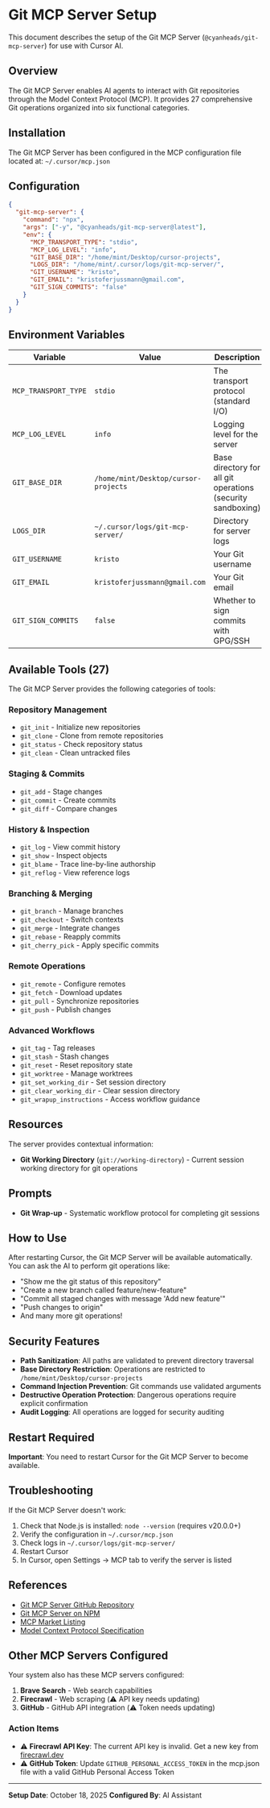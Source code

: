 # Git MCP Server Setup

This document describes the setup of the Git MCP Server (`@cyanheads/git-mcp-server`) for use with Cursor AI.

## Overview

The Git MCP Server enables AI agents to interact with Git repositories through the Model Context Protocol (MCP). It provides 27 comprehensive Git operations organized into six functional categories.

## Installation

The Git MCP Server has been configured in the MCP configuration file located at: `~/.cursor/mcp.json`

## Configuration

```json
{
  "git-mcp-server": {
    "command": "npx",
    "args": ["-y", "@cyanheads/git-mcp-server@latest"],
    "env": {
      "MCP_TRANSPORT_TYPE": "stdio",
      "MCP_LOG_LEVEL": "info",
      "GIT_BASE_DIR": "/home/mint/Desktop/cursor-projects",
      "LOGS_DIR": "/home/mint/.cursor/logs/git-mcp-server/",
      "GIT_USERNAME": "kristo",
      "GIT_EMAIL": "kristoferjussmann@gmail.com",
      "GIT_SIGN_COMMITS": "false"
    }
  }
}
```

## Environment Variables

| Variable | Value | Description |
|----------|-------|-------------|
| `MCP_TRANSPORT_TYPE` | `stdio` | The transport protocol (standard I/O) |
| `MCP_LOG_LEVEL` | `info` | Logging level for the server |
| `GIT_BASE_DIR` | `/home/mint/Desktop/cursor-projects` | Base directory for all git operations (security sandboxing) |
| `LOGS_DIR` | `~/.cursor/logs/git-mcp-server/` | Directory for server logs |
| `GIT_USERNAME` | `kristo` | Your Git username |
| `GIT_EMAIL` | `kristoferjussmann@gmail.com` | Your Git email |
| `GIT_SIGN_COMMITS` | `false` | Whether to sign commits with GPG/SSH |

## Available Tools (27)

The Git MCP Server provides the following categories of tools:

### Repository Management
- `git_init` - Initialize new repositories
- `git_clone` - Clone from remote repositories
- `git_status` - Check repository status
- `git_clean` - Clean untracked files

### Staging & Commits
- `git_add` - Stage changes
- `git_commit` - Create commits
- `git_diff` - Compare changes

### History & Inspection
- `git_log` - View commit history
- `git_show` - Inspect objects
- `git_blame` - Trace line-by-line authorship
- `git_reflog` - View reference logs

### Branching & Merging
- `git_branch` - Manage branches
- `git_checkout` - Switch contexts
- `git_merge` - Integrate changes
- `git_rebase` - Reapply commits
- `git_cherry_pick` - Apply specific commits

### Remote Operations
- `git_remote` - Configure remotes
- `git_fetch` - Download updates
- `git_pull` - Synchronize repositories
- `git_push` - Publish changes

### Advanced Workflows
- `git_tag` - Tag releases
- `git_stash` - Stash changes
- `git_reset` - Reset repository state
- `git_worktree` - Manage worktrees
- `git_set_working_dir` - Set session directory
- `git_clear_working_dir` - Clear session directory
- `git_wrapup_instructions` - Access workflow guidance

## Resources

The server provides contextual information:

- **Git Working Directory** (`git://working-directory`) - Current session working directory for git operations

## Prompts

- **Git Wrap-up** - Systematic workflow protocol for completing git sessions

## How to Use

After restarting Cursor, the Git MCP Server will be available automatically. You can ask the AI to perform git operations like:

- "Show me the git status of this repository"
- "Create a new branch called feature/new-feature"
- "Commit all staged changes with message 'Add new feature'"
- "Push changes to origin"
- And many more git operations!

## Security Features

- **Path Sanitization**: All paths are validated to prevent directory traversal
- **Base Directory Restriction**: Operations are restricted to `/home/mint/Desktop/cursor-projects`
- **Command Injection Prevention**: Git commands use validated arguments
- **Destructive Operation Protection**: Dangerous operations require explicit confirmation
- **Audit Logging**: All operations are logged for security auditing

## Restart Required

**Important**: You need to restart Cursor for the Git MCP Server to become available.

## Troubleshooting

If the Git MCP Server doesn't work:

1. Check that Node.js is installed: `node --version` (requires v20.0.0+)
2. Verify the configuration in `~/.cursor/mcp.json`
3. Check logs in `~/.cursor/logs/git-mcp-server/`
4. Restart Cursor
5. In Cursor, open Settings → MCP tab to verify the server is listed

## References

- [Git MCP Server GitHub Repository](https://github.com/cyanheads/git-mcp-server)
- [Git MCP Server on NPM](https://www.npmjs.com/package/@cyanheads/git-mcp-server)
- [MCP Market Listing](https://mcpmarket.com/server/git-4)
- [Model Context Protocol Specification](https://modelcontextprotocol.io/)

## Other MCP Servers Configured

Your system also has these MCP servers configured:

1. **Brave Search** - Web search capabilities
2. **Firecrawl** - Web scraping (⚠️ API key needs updating)
3. **GitHub** - GitHub API integration (⚠️ Token needs updating)

### Action Items

- ⚠️ **Firecrawl API Key**: The current API key is invalid. Get a new key from [firecrawl.dev](https://firecrawl.dev)
- ⚠️ **GitHub Token**: Update `GITHUB_PERSONAL_ACCESS_TOKEN` in the mcp.json file with a valid GitHub Personal Access Token

---

**Setup Date**: October 18, 2025
**Configured By**: AI Assistant

